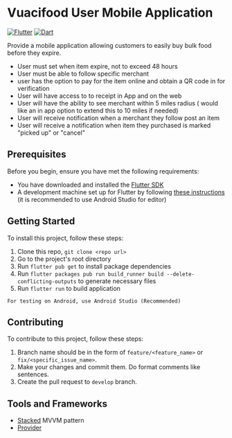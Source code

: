 # Vuacifood User Mobile Application

[![Flutter](https://img.shields.io/badge/Flutter-2.0.2-blue.svg)](https://flutter.dev/)
[![Dart](https://img.shields.io/badge/dart-2.12.1-green.svg)](https://dart.dev/)

Provide a mobile application allowing customers to easily buy bulk food before they expire.
- User must set when item expire, not to exceed 48 hours
- User must be able to follow specific merchant
- user has the option to pay for the item online and obtain a QR code in for verification
- User will have access to to receipt in App and on the web
- User will have the ability to see merchant within 5 miles radius ( would like an in app option to extend this to 10 miles if needed)
- User will receive notification when a merchant they follow post an item
- User will receive a notification when item they purchased is marked "picked up" or "cancel"

## Prerequisites

Before you begin, ensure you have met the following requirements:
* You have downloaded and installed the [Flutter SDK](https://flutter.dev/docs/get-started/install)
* A development machine set up for Flutter by following [these instructions](https://flutter.dev/docs/get-started/editor?tab=androidstudio) (it is recommended to use Android Studio for editor)

## Getting Started

To install this project, follow these steps:

1. Clone this repo, `git clone <repo url>`
2. Go to the project's root directory
3. Run `flutter pub get` to install package dependencies
4. Run `flutter packages pub run build_runner build --delete-conflicting-outputs` to generate necessary files
5. Run `flutter run` to build application

```
For testing on Android, use Android Studio (Recommended)
```

## Contributing
To contribute to this project, follow these steps:

1. Branch name should be in the form of `feature/<feature_name>` or `fix/<specific_issue_name>`.
2. Make your changes and commit them. Do format comments like sentences.
3. Create the pull request to `develop` branch.

## Tools and Frameworks

- [Stacked](https://pub.dev/packages/stacked) MVVM pattern
- [Provider](https://pub.dev/packages/provider)
